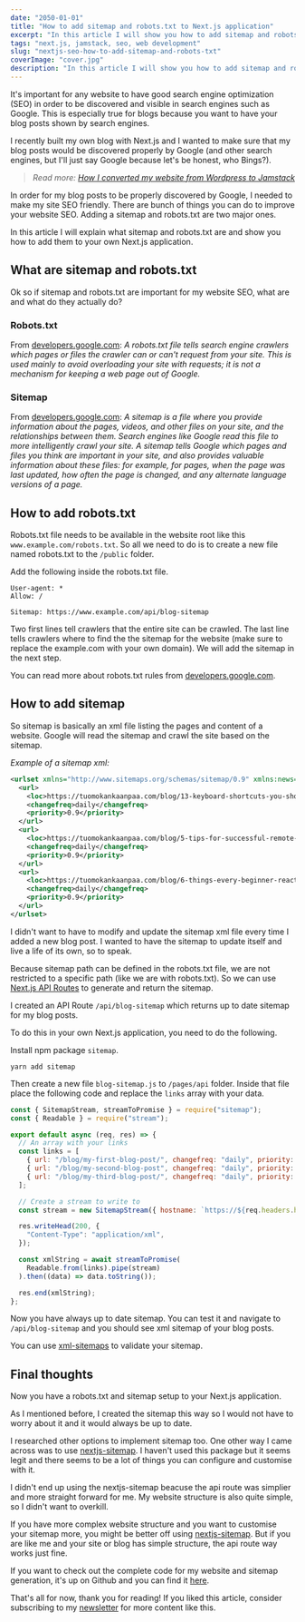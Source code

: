 ```yaml
---
date: "2050-01-01"
title: "How to add sitemap and robots.txt to Next.js application"
excerpt: "In this article I will show you how to add sitemap and robots.txt to your Next.js website to make your website more SEO friendly."
tags: "next.js, jamstack, seo, web development"
slug: "nextjs-seo-how-to-add-sitemap-and-robots-txt"
coverImage: "cover.jpg"
description: "In this article I will show you how to add sitemap and robots.txt to your Next.js website to make your website more SEO friendly."
---
```


It's important for any website to have good search engine optimization (SEO) in order to be discovered and visible in search engines such as Google. This is especially true for blogs because you want to have your blog posts shown by search engines.

I recently built my own blog with Next.js and I wanted to make sure that my blog posts would be discovered properly by Google (and other search engines, but I'll just say Google because let's be honest, who Bings?).

> _Read more: [How I converted my website from Wordpress to Jamstack](https://tuomokankaanpaa.com/blog/how-i-converted-my-website-from-wordpress-to-jamstack)_

In order for my blog posts to be properly discovered by Google, I needed to make my site SEO friendly. There are bunch of things you can do to improve your website SEO. Adding a sitemap and robots.txt are two major ones.

In this article I will explain what sitemap and robots.txt are and show you how to add them to your own Next.js application.

## What are sitemap and robots.txt

Ok so if sitemap and robots.txt are important for my website SEO, what are and what do they actually do?

### Robots.txt

From [developers.google.com](https://developers.google.com/search/docs/advanced/robots/intro):
_A robots.txt file tells search engine crawlers which pages or files the crawler can or can't request from your site. This is used mainly to avoid overloading your site with requests; it is not a mechanism for keeping a web page out of Google._

### Sitemap

From [developers.google.com](https://developers.google.com/search/docs/advanced/sitemaps/overview):
_A sitemap is a file where you provide information about the pages, videos, and other files on your site, and the relationships between them. Search engines like Google read this file to more intelligently crawl your site. A sitemap tells Google which pages and files you think are important in your site, and also provides valuable information about these files: for example, for pages, when the page was last updated, how often the page is changed, and any alternate language versions of a page._

## How to add robots.txt

Robots.txt file needs to be available in the website root like this `www.example.com/robots.txt`. So all we need to do is to create a new file named robots.txt to the `/public` folder.

Add the following inside the robots.txt file.

```
User-agent: *
Allow: /

Sitemap: https://www.example.com/api/blog-sitemap
```

Two first lines tell crawlers that the entire site can be crawled. The last line tells crawlers where to find the the sitemap for the website (make sure to replace the example.com with your own domain). We will add the sitemap in the next step.

You can read more about robots.txt rules from [developers.google.com](https://developers.google.com/search/docs/advanced/robots/create-robots-txt).

## How to add sitemap

So sitemap is basically an xml file listing the pages and content of a website. Google will read the sitemap and crawl the site based on the sitemap.

_Example of a sitemap xml:_

```xml
<urlset xmlns="http://www.sitemaps.org/schemas/sitemap/0.9" xmlns:news="http://www.google.com/schemas/sitemap-news/0.9" xmlns:xhtml="http://www.w3.org/1999/xhtml" xmlns:image="http://www.google.com/schemas/sitemap-image/1.1" xmlns:video="http://www.google.com/schemas/sitemap-video/1.1">
  <url>
    <loc>https://tuomokankaanpaa.com/blog/13-keyboard-shortcuts-you-should-be-using-to-increase-your-productivity</loc>
    <changefreq>daily</changefreq>
    <priority>0.9</priority>
  </url>
  <url>
    <loc>https://tuomokankaanpaa.com/blog/5-tips-for-successful-remote-work</loc>
    <changefreq>daily</changefreq>
    <priority>0.9</priority>
  </url>
  <url>
    <loc>https://tuomokankaanpaa.com/blog/6-things-every-beginner-react-developer-should-know</loc>
    <changefreq>daily</changefreq>
    <priority>0.9</priority>
  </url>
</urlset>
```

I didn't want to have to modify and update the sitemap xml file every time I added a new blog post. I wanted to have the sitemap to update itself and live a life of its own, so to speak.

Because sitemap path can be defined in the robots.txt file, we are not restricted to a specific path (like we are with robots.txt). So we can use [Next.js API Routes](https://nextjs.org/docs/api-routes/introduction) to generate and return the sitemap.

I created an API Route `/api/blog-sitemap` which returns up to date sitemap for my blog posts.

To do this in your own Next.js application, you need to do the following.

Install npm package `sitemap`.

```
yarn add sitemap
```

Then create a new file `blog-sitemap.js` to `/pages/api` folder. Inside that file place the following code and replace the `links` array with your data.

```js
const { SitemapStream, streamToPromise } = require("sitemap");
const { Readable } = require("stream");

export default async (req, res) => {
  // An array with your links
  const links = [
    { url: "/blog/my-first-blog-post/", changefreq: "daily", priority: 0.3 },
    { url: "/blog/my-second-blog-post", changefreq: "daily", priority: 0.3 },
    { url: "/blog/my-third-blog-post/", changefreq: "daily", priority: 0.3 },
  ];

  // Create a stream to write to
  const stream = new SitemapStream({ hostname: `https://${req.headers.host}` });

  res.writeHead(200, {
    "Content-Type": "application/xml",
  });

  const xmlString = await streamToPromise(
    Readable.from(links).pipe(stream)
  ).then((data) => data.toString());

  res.end(xmlString);
};
```

Now you have always up to date sitemap. You can test it and navigate to `/api/blog-sitemap` and you should see xml sitemap of your blog posts.

You can use [xml-sitemaps](https://www.xml-sitemaps.com/validate-xml-sitemap.html) to validate your sitemap.

## Final thoughts

Now you have a robots.txt and sitemap setup to your Next.js application.

As I mentioned before, I created the sitemap this way so I would not have to worry about it and it would always be up to date.

I researched other options to implement sitemap too. One other way I came across was to use [nextjs-sitemap](https://github.com/SergeyMyssak/nextjs-sitemap). I haven't used this package but it seems legit and there seems to be a lot of things you can configure and customise with it.

I didn't end up using the nextjs-sitemap beacuse the api route was simplier and more straight forward for me. My website structure is also quite simple, so I didn't want to overkill.

If you have more complex website structure and you want to customise your sitemap more, you might be better off using [nextjs-sitemap](https://github.com/SergeyMyssak/nextjs-sitemap). But if you are like me and your site or blog has simple structure, the api route way works just fine.

If you want to check out the complete code for my website and sitemap generation, it's up on Github and you can find it [here](https://github.com/tumetus/tuomokankaanpaa).

That's all for now, thank you for reading! If you liked this article, consider subscribing to my [newsletter](https://tuomokankaanpaa.com/newsletter) for more content like this.
